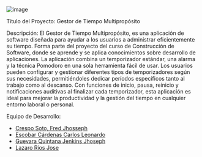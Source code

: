 ![image](https://github.com/Loteba/ProyectoFinal--MultipurposeTimeManagement/assets/150807495/0f7df852-a383-41d0-987c-dce6bbd48430)

Título del Proyecto: Gestor de Tiempo Multipropósito

Descripción:
El Gestor de Tiempo Multipropósito, es una aplicación de software diseñada para ayudar a los usuarios a administrar eficientemente su tiempo. Forma parte del proyecto del curso de Construcción de Software, donde se aprende y se aplica conocimientos sobre desarrollo de aplicaciones. La aplicación combina un temporizador estándar, una alarma y la técnica Pomodoro en una sola herramienta fácil de usar. Los usuarios pueden configurar y gestionar diferentes tipos de temporizadores según sus necesidades, permitiéndoles dedicar períodos específicos tanto al trabajo como al descanso. Con funciones de inicio, pausa, reinicio y notificaciones auditivas al finalizar cada temporizador, esta aplicación es ideal para mejorar la productividad y la gestión del tiempo en cualquier entorno laboral o personal.

Equipo de Desarrollo: 

- [Crespo Soto, Fred Jhosseph](https://github.com/Fred-Crespo)
- [Escobar Cárdenas Carlos Leonardo](https://github.com/cleonardoescobarc)
- [Guevara Quintana Jenkins Jhoseph](https://github.com/Loteba)
- [Lazaro Rios Jose](https://github.com/JoseLazaroRios)
